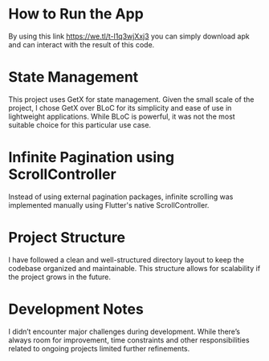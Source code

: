 # How to Run the App

By using this link https://we.tl/t-l1q3wjXxj3 you can simply download apk and can interact with the
result of this code.

# State Management

This project uses GetX for state management. Given the small scale of the project,
I chose GetX over BLoC for its simplicity and ease of use in lightweight applications.
While BLoC is powerful, it was not the most suitable choice for this particular use case.

# Infinite Pagination using ScrollController

Instead of using external pagination packages, infinite scrolling was implemented manually using
Flutter's native ScrollController.

# Project Structure

I have followed a clean and well-structured directory layout to keep the codebase organized and
maintainable.
This structure allows for scalability if the project grows in the future.

# Development Notes

I didn’t encounter major challenges during development. While there’s always room for improvement,
time constraints and other responsibilities
related to ongoing projects limited further refinements.


